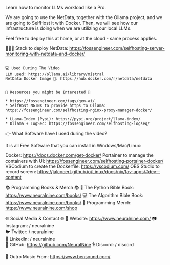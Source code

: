 Learn how to monitor LLMs workload like a Pro.

We are going to use the NetData, together with the Ollama project, and we are going to SelfHost it with Docker. Then, we will see how our infrastructure is doing when we are utilizing our local LLMs.

Feel free to deploy this at home, or at the cloud - same process applies.


🔗🔗🔗 Stack to deploy NetData: https://fossengineer.com/selfhosting-server-monitoring-with-netdata-and-docker/

~~~~~~~~~~~~~~~~~~~~~~~~~~~~~~~~~~~~~~~~~~~~~~~

💻 Used During The Video
LLM used: https://ollama.ai/library/mistral
NetData Docker Image 🐋: https://hub.docker.com/r/netdata/netdata


🌟 Resources you might be Interested 🌟

* https://fossengineer.com/tags/gen-ai/
* SelfHost NGINX to provide https to Ollama: https://fossengineer.com/selfhosting-nginx-proxy-manager-docker/

* LLama-Index (Pypi): https://pypi.org/project/llama-index/
* Ollama + LogSec: https://fossengineer.com/selfhosting-logseq/

~~~~~~~~~~~~~~~~~~~~~~~~~~~~~~~~~~~~~~~~~~~~~~~

👉 What Software have I used during the video?

It is all Free Software that you can install in Windows/Mac/Linux:

Docker: https://docs.docker.com/get-docker/
Portainer to manage the containers with UI: https://fossengineer.com/selfhosting-portainer-docker/
VSCodium to create the Dockerfile: https://vscodium.com/
OBS Studio to record screen: https://jalcocert.github.io/Linux/docs/nix/fav-apps/#dev--content

📚 Programming Books & Merch 📚
🐍 The Python Bible Book: https://www.neuralnine.com/books/
💻 The Algorithm Bible Book: https://www.neuralnine.com/books/
👕 Programming Merch: https://www.neuralnine.com/shop

🌐 Social Media & Contact 🌐 
📱 Website: https://www.neuralnine.com/
📷 Instagram:   / neuralnine  
🐦 Twitter:   / neuralnine  
🤵 LinkedIn:   / neuralnine  
📁 GitHub: https://github.com/NeuralNine 
🎙 Discord:   / discord  

🎵 Outro Music From: https://www.bensound.com/
